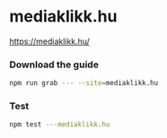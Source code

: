 # mediaklikk.hu

https://mediaklikk.hu/

### Download the guide

```sh
npm run grab --- --site=mediaklikk.hu
```

### Test

```sh
npm test ---mediaklikk.hu
```
